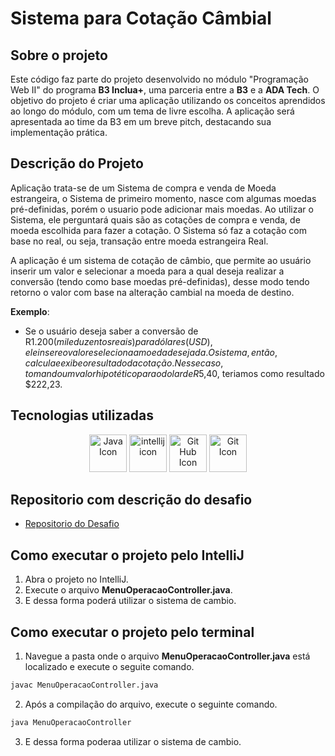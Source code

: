 # Sistema para Cotação Câmbial

## Sobre o projeto
Este código faz parte do projeto desenvolvido no módulo "Programação Web II" do programa **B3 Inclua+**, uma parceria entre a **B3** e a **ADA Tech**. O objetivo do projeto é criar uma aplicação utilizando os conceitos aprendidos ao longo do módulo, com um tema de livre escolha. A aplicação será apresentada ao time da B3 em um breve pitch, destacando sua implementação prática.

## Descrição do Projeto
Aplicação trata-se de um Sistema de compra e venda de Moeda estrangeira, o Sistema de primeiro momento, nasce com algumas moedas pré-definidas, porém o usuario pode adicionar mais moedas. Ao utilizar o Sistema, ele perguntará quais são as cotações de compra e venda, de moeda escolhida para fazer a cotação. O Sistema só faz a cotação com base no real, ou seja, transação entre moeda estrangeira Real.

A aplicação é um sistema de cotação de câmbio, que permite ao usuário inserir um valor e selecionar a moeda para a qual deseja realizar a conversão (tendo como base moedas pré-definidas), desse modo tendo retorno o valor com base na alteração cambial na moeda de destino.

**Exemplo**:

- Se o usuário deseja saber a conversão de R$1.200 (mil e duzentos reais) para dólares (USD), ele insere o valor e seleciona a moeda desejada. O sistema, então, calcula e exibe o resultado da cotação. Nesse caso, tomando um valor hipotético para o dolar de R$5,40, teriamos como resultado $222,23.

## Tecnologias utilizadas
<p align="center">
<img src="https://user-images.githubusercontent.com/25181517/117201156-9a724800-adec-11eb-9a9d-3cd0f67da4bc.png" alt="Java Icon" width="60px" height="60px">
<img src="https://user-images.githubusercontent.com/25181517/192108890-200809d1-439c-4e23-90d3-b090cf9a4eea.png" alt="intellij icon" width="60px" height="60px">
<img src="https://user-images.githubusercontent.com/25181517/192108374-8da61ba1-99ec-41d7-80b8-fb2f7c0a4948.png" alt="Git Hub Icon" width="60px" height="60px">
<img src="https://user-images.githubusercontent.com/25181517/192108372-f71d70ac-7ae6-4c0d-8395-51d8870c2ef0.png" alt="Git Icon" width="60px" height="60px">
</p>

## Repositorio com descrição do desafio
- [Repositorio do Desafio](https://github.com/igorujiie/cotacao)

## Como executar o projeto pelo IntelliJ
1. Abra o projeto no IntelliJ.
2. Execute o arquivo **MenuOperacaoController.java**.
3. E dessa forma poderá utilizar o sistema de cambio.

## Como executar o projeto pelo terminal
1. Navegue a pasta onde o arquivo **MenuOperacaoController.java** está localizado e execute o seguite comando.
```cmd
javac MenuOperacaoController.java
```
2. Após a compilação do arquivo, execute o seguinte comando.
```cmd
java MenuOperacaoController
```
3. E dessa forma poderaa utilizar o sistema de cambio.

